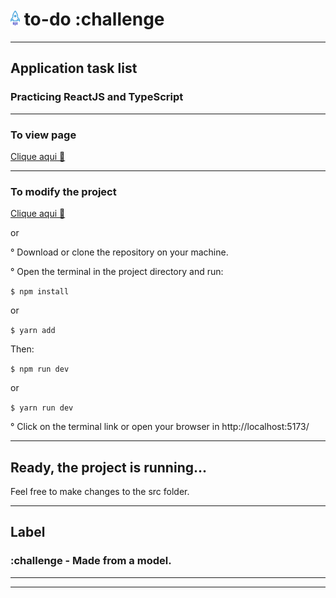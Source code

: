 <h1>
  <img width="15px" src="./src/assets/rocket.svg">
   to-do :challenge
</h1>

---

<h2>Application task list</h2>
<h3>Practicing ReactJS and TypeScript</h3>

---

### To view page

[Clique aqui 🔗](https://raimones-to-do.vercel.app/)

----

### To modify the project

[Clique aqui 🔗](https://raimones-to-do.vercel.app/)

or

° Download or clone the repository on your machine.

° Open the terminal in the project directory and run:

`$ npm install`

or

`$ yarn add`

Then:

`$ npm run dev`

or

`$ yarn run dev`

° Click on the terminal link or open your browser in http://localhost:5173/

---

## Ready, the project is running...

Feel free to make changes to the src folder.

---

## Label

### :challenge - Made from a model.

---

---
